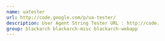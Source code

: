 ```yaml
---
name: uatester
url: http://code.google.com/p/ua-tester/
description: User Agent String Tester URL : http://code.
group: blackarch blackarch-misc blackarch-webapp
---
```

